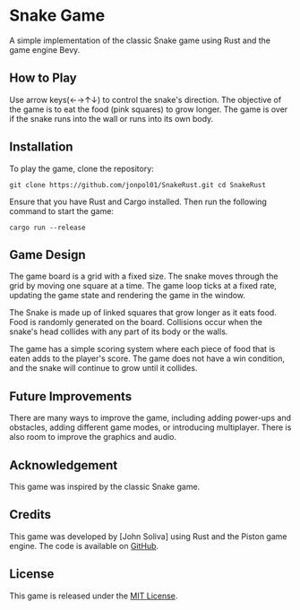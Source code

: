 # Snake Game

A simple implementation of the classic Snake game using Rust and the game engine Bevy.

## How to Play

Use arrow keys(←→↑↓) to control the snake's direction. The objective of the game is to eat the food (pink squares) to grow longer. The game is over if the snake runs into the wall or runs into its own body.

## Installation

To play the game, clone the repository:


`git clone https://github.com/jonpol01/SnakeRust.git
cd SnakeRust`

Ensure that you have Rust and Cargo installed. Then run the following command to start the game:


`cargo run --release`

## Game Design

The game board is a grid with a fixed size. The snake moves through the grid by moving one square at a time. The game loop ticks at a fixed rate, updating the game state and rendering the game in the window.

The Snake is made up of linked squares that grow longer as it eats food. Food is randomly generated on the board. Collisions occur when the snake's head collides with any part of its body or the walls.

The game has a simple scoring system where each piece of food that is eaten adds to the player's score. The game does not have a win condition, and the snake will continue to grow until it collides.

## Future Improvements

There are many ways to improve the game, including adding power-ups and obstacles, adding different game modes, or introducing multiplayer. There is also room to improve the graphics and audio.

## Acknowledgement

This game was inspired by the classic Snake game.


## Credits

This game was developed by [John Soliva] using Rust and the Piston game engine. The code is available on [GitHub](https://github.com/jonpol01/rust-snake-game).

## License

This game is released under the [MIT License](https://opensource.org/licenses/MIT).
